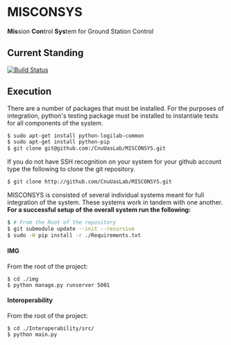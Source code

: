 # MISCONSYS
<b>Mis</b>sion <b>Con</b>trol <b>Sys</b>tem for Ground Station Control

## Current Standing
[![Build Status](https://travis-ci.org/CnuUasLab/MISCONSYS.svg?branch=master)](https://travis-ci.org/CnuUasLab/MISCONSYS)



## Execution
There are a number of packages that must be installed. For the purposes of integration, python's
testing package must be installed to instantiate tests for all components of the system.
```bash
$ sudo apt-get install python-logilab-common
$ sudo apt-get install python-pip
$ git clone git@github.com:/CnuUasLab/MISCONSYS.git
```
If you do not have SSH recognition on your system for your github account type the following to clone the git repository.
```bash
$ git clone http://github.com/CnuUasLab/MISCONSYS.git
```

MISCONSYS is consisted of several individual systems meant for full integration of the system.
These systems work in tandem with one another.
<b>For a successful setup of the overall system run the following:</b>

```bash
$ # From the Root of the repository
$ git submodule update --init --recursive
$ sudo -H pip install -r ./Requirements.txt
```

#### IMG
From the root of the project:
```
$ cd ./img
$ python manage.py runserver 5001
```

#### Interoperability
From the root of the project:
```
$ cd ./Interoperability/src/
$ python main.py
```
